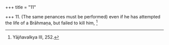 +++
title = "11"

+++
11. (The same penances must be performed) even if he has attempted the life of a Brāhmaṇa, but failed to kill him, [^11] 


[^11]:  Yājñavalkya III, 252.
